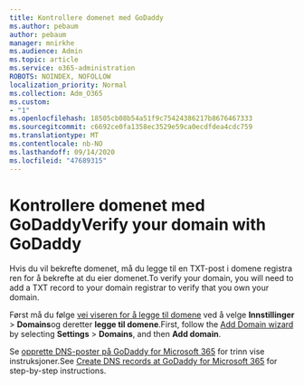 ```yaml
---
title: Kontrollere domenet med GoDaddy
ms.author: pebaum
author: pebaum
manager: mnirkhe
ms.audience: Admin
ms.topic: article
ms.service: o365-administration
ROBOTS: NOINDEX, NOFOLLOW
localization_priority: Normal
ms.collection: Adm_O365
ms.custom:
- "1"
ms.openlocfilehash: 18505cb08b54a51f9c75424386217b8676467333
ms.sourcegitcommit: c6692ce0fa1358ec3529e59ca0ecdfdea4cdc759
ms.translationtype: MT
ms.contentlocale: nb-NO
ms.lasthandoff: 09/14/2020
ms.locfileid: "47689315"
---
```

# <a name="verify-your-domain-with-godaddy"></a><span data-ttu-id="c71ad-102">Kontrollere domenet med GoDaddy</span><span class="sxs-lookup"><span data-stu-id="c71ad-102">Verify your domain with GoDaddy</span></span>

<span data-ttu-id="c71ad-103">Hvis du vil bekrefte domenet, må du legge til en TXT-post i domene registra ren for å bekrefte at du eier domenet.</span><span class="sxs-lookup"><span data-stu-id="c71ad-103">To verify your domain, you will need to add a TXT record to your domain registrar to verify that you own your domain.</span></span> 

<span data-ttu-id="c71ad-104">Først må du følge [vei viseren for å legge til domene](https://portal.office.com/adminportal/home#/Domains) ved å velge **Innstillinger** \> **Domains**og deretter **legge til domene**.</span><span class="sxs-lookup"><span data-stu-id="c71ad-104">First, follow the [Add Domain wizard](https://portal.office.com/adminportal/home#/Domains) by selecting **Settings** \> **Domains**, and then **Add domain**.</span></span>
  
<span data-ttu-id="c71ad-105">Se [opprette DNS-poster på GoDaddy for Microsoft 365](https://docs.microsoft.com/microsoft-365/admin/dns/create-dns-records-at-godaddy) for trinn vise instruksjoner.</span><span class="sxs-lookup"><span data-stu-id="c71ad-105">See [Create DNS records at GoDaddy for Microsoft 365](https://docs.microsoft.com/microsoft-365/admin/dns/create-dns-records-at-godaddy) for step-by-step instructions.</span></span>